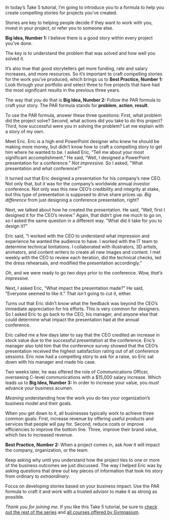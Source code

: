 In today’s Take 5 tutorial, I’m going to introduce you to a formula to help you create compelling stories for projects you’ve created.

Stories are key to helping people decide if they want to work with you, invest in your project, or refer you to someone else.

**Big Idea, Number 1:** I believe there is a good story within every project you’ve done.

The key is to understand the problem that was solved and how well you solved it.

It’s also true that good storytellers get more funding, rate and salary increases, and more resources. So it’s important to craft compelling stories for the work you’ve produced, which brings us to **Best Practice, Number 1:** Look through your portfolio and select three to five projects that have had the most significant results in the previous three years.

The way that you do that is **Big Idea, Number 2:** Follow the PAR formula to craft your story. The PAR formula stands for **problem**, **action**, **result**.

To use the PAR formula, answer these three questions: First, what problem did the project solve? Second, what actions did you take to do this project? Third, how successful were you in solving the problem? Let me explain with a story of my own.

Meet Eric. Eric is a high end PowerPoint designer who knew he should be making more money, but didn’t know how to craft a compelling story to get him where he wanted to be. I asked Eric, “Tell me about your most significant accomplishment.” He said, “Well, I designed a PowerPoint presentation for a conference.” *Not impressive.* So I asked, "What presentation and what conference?”

It turned out that Eric designed a presentation for his company’s new CEO. Not only that, but it was for the company’s worldwide annual investor conference. Not only was this new CEO’s credibility and integrity at stake, but this type of presentation is supposed to drive share prices up. *Big difference* from just designing a conference presentation, right?

Next, we talked about how he created the presentation. He said, “Well, first I designed it for the CEO’s review.” Again, that didn’t give me much to go on, so I asked the same question in a different way. “What did it take for you to design it?”

Eric said, “I worked with the CEO to understand what impression and experience he wanted the audience to have. I worked with the IT team to determine technical limitations. I collaborated with illustrators, 3D artists, animators, and content writers to create all new images and content. I met weekly with the CEO to review each iteration, did the technical checks, led the dress rehearsals, and modified the presentation accordingly.”

*Oh*, and we were ready to go *two days* prior to the conference. *Wow, that’s impressive.*

Next, I asked Eric, “What impact the presentation made?” He said, “Everyone seemed to like it.” That *isn’t* going to cut it, either.

Turns out that Eric didn’t *know* what the feedback was beyond the CEO’s immediate appreciation for his efforts. This is very common for designers. So I asked Eric to go back to the CEO, his manager, and anyone else that could determine what impact the presentation had at the annual conference.

Eric called me a few days later to say that the CEO credited an increase in stock value due to the successful presentation at the conference. Eric’s manager also told him that the conference survey showed that the CEO’s presentation received the highest satisfaction rating out of all conference sessions. Eric now had a compelling story to ask for a raise, so Eric sat down with his manager and made his case.

Two weeks later, he was offered the role of Communications Officer, overseeing C-level communications with a $15,000 salary increase. Which leads us to **Big Idea, Number 3:** In order to increase your value, you *must* advance your business acumen.

*Meaning* understanding how the work you do ties your organization’s business model and their goals.

When you get down to it, all businesses typically work to achieve three common goals: First, increase revenue by offering useful products and services that people will pay for. Second, reduce costs or improve efficiencies to improve the bottom line. Three, improve their brand value, which ties to increased revenue.

**Best Practice, Number 2:** When a project comes in, ask *how* it will impact the company, organization, or the team.

Keep asking why until you understand how the project ties to one or more of the business outcomes we just discussed. The way I helped Eric was by asking questions that drew out key pieces of information that took his story from ordinary to *extraordinary*.

Focus on developing stories based on your business impact. Use the PAR formula to craft it and work with a trusted advisor to make it as strong as possible.

*Thank you for joining me.* If you like this Take 5 tutorial, be sure to [check out the rest of the series][1] and [all courses offered by Gymnasium][2].

[0]: #tutorial-resources
[1]: https://thegymnasium.com/courses/take5
[2]: https://thegymnasium.com/courses
